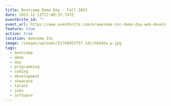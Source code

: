 ```yaml
---
title: Bootcamp Demo Day - Fall 2023
date: 2023-12-12T17:00:37.747Z
eventbrite_id: ""
event_url: https://www.eventbrite.com/e/awesome-inc-demo-day-web-developer-bootcamp-fall-2023-registration-748731023647
feature: true
active: true
location: Awesome Inc
image: /images/uploads/51748453757_1dcc56dd2a_w.jpg
tags:
  - bootcamp
  - demo
  - day
  - programming
  - coding
  - development
  - showcase
  - talent
  - jobs
  - software
---
```

